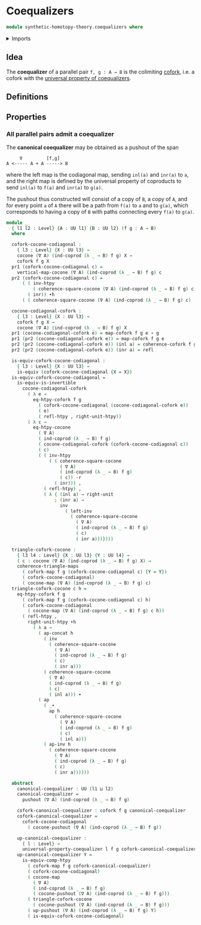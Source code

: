 # Coequalizers

```agda
module synthetic-homotopy-theory.coequalizers where
```

<details><summary>Imports</summary>

```agda
open import foundation.action-on-identifications-functions
open import foundation.codiagonal-maps-of-types
open import foundation.commuting-triangles-of-maps
open import foundation.coproduct-types
open import foundation.dependent-pair-types
open import foundation.equivalences
open import foundation.function-types
open import foundation.homotopies
open import foundation.identity-types
open import foundation.universe-levels
open import foundation.whiskering-homotopies

open import synthetic-homotopy-theory.cocones-under-spans
open import synthetic-homotopy-theory.coforks
open import synthetic-homotopy-theory.pushouts
open import synthetic-homotopy-theory.universal-property-coequalizers
```

</details>

## Idea

The **coequalizer** of a parallel pair `f, g : A → B` is the colimiting
[cofork](synthetic-homotopy-theory.coforks.md), i.e. a cofork with the
[universal property of coequalizers](synthetic-homotopy-theory.universal-property-coequalizers.md).

## Definitions

## Properties

### All parallel pairs admit a coequalizer

The **canonical coequalizer** may be obtained as a pushout of the span

```text
     ∇         [f,g]
A <----- A + A -----> B
```

where the left map is the codiagonal map, sending `inl(a)` and `inr(a)` to `a`,
and the right map is defined by the universal property of coproducts to send
`inl(a)` to `f(a)` and `inr(a)` to `g(a)`.

The pushout thus constructed will consist of a copy of `B`, a copy of `A`, and
for every point `a` of `A` there will be a path from `f(a)` to `a` and to
`g(a)`, which corresponds to having a copy of `B` with paths connecting every
`f(a)` to `g(a)`.

```agda
module _
  { l1 l2 : Level} {A : UU l1} {B : UU l2} (f g : A → B)
  where

  cofork-cocone-codiagonal :
    { l3 : Level} {X : UU l3} →
    cocone (∇ A) (ind-coprod (λ _ → B) f g) X →
    cofork f g X
  pr1 (cofork-cocone-codiagonal c) =
    vertical-map-cocone (∇ A) (ind-coprod (λ _ → B) f g) c
  pr2 (cofork-cocone-codiagonal c) =
      ( ( inv-htpy
          ( coherence-square-cocone (∇ A) (ind-coprod (λ _ → B) f g) c)) ·r
        ( inr)) ∙h
      ( ( coherence-square-cocone (∇ A) (ind-coprod (λ _ → B) f g) c) ·r inl)

  cocone-codiagonal-cofork :
    { l3 : Level} {X : UU l3} →
    cofork f g X →
    cocone (∇ A) (ind-coprod (λ _ → B) f g) X
  pr1 (cocone-codiagonal-cofork e) = map-cofork f g e ∘ g
  pr1 (pr2 (cocone-codiagonal-cofork e)) = map-cofork f g e
  pr2 (pr2 (cocone-codiagonal-cofork e)) (inl a) = coherence-cofork f g e a
  pr2 (pr2 (cocone-codiagonal-cofork e)) (inr a) = refl

  is-equiv-cofork-cocone-codiagonal :
    { l3 : Level} {X : UU l3} →
    is-equiv (cofork-cocone-codiagonal {X = X})
  is-equiv-cofork-cocone-codiagonal =
    is-equiv-is-invertible
      cocone-codiagonal-cofork
        ( λ e →
          eq-htpy-cofork f g
            ( cofork-cocone-codiagonal (cocone-codiagonal-cofork e))
            ( e)
            ( refl-htpy , right-unit-htpy))
        ( λ c →
          eq-htpy-cocone
            ( ∇ A)
            ( ind-coprod (λ _ → B) f g)
            ( cocone-codiagonal-cofork (cofork-cocone-codiagonal c))
            ( c)
            ( ( inv-htpy
                ( ( coherence-square-cocone
                    ( ∇ A)
                    ( ind-coprod (λ _ → B) f g)
                    ( c)) ·r
                  ( inr))) ,
              ( refl-htpy) ,
              ( λ { (inl a) → right-unit
                  ; (inr a) →
                    inv
                      ( left-inv
                        ( coherence-square-cocone
                          ( ∇ A)
                          ( ind-coprod (λ _ → B) f g)
                          ( c)
                          ( inr a)))})))

  triangle-cofork-cocone :
    { l3 l4 : Level} {X : UU l3} {Y : UU l4} →
    ( c : cocone (∇ A) (ind-coprod (λ _ → B) f g) X) →
    coherence-triangle-maps
      ( cofork-map f g (cofork-cocone-codiagonal c) {Y = Y})
      ( cofork-cocone-codiagonal)
      ( cocone-map (∇ A) (ind-coprod (λ _ → B) f g) c)
  triangle-cofork-cocone c h =
    eq-htpy-cofork f g
      ( cofork-map f g (cofork-cocone-codiagonal c) h)
      ( cofork-cocone-codiagonal
        ( cocone-map (∇ A) (ind-coprod (λ _ → B) f g) c h))
      ( refl-htpy ,
        right-unit-htpy ∙h
          ( λ a →
            ( ap-concat h
              ( inv
                ( coherence-square-cocone
                  ( ∇ A)
                  ( ind-coprod (λ _ → B) f g)
                  ( c)
                  ( inr a)))
              ( coherence-square-cocone
                ( ∇ A)
                ( ind-coprod (λ _ → B) f g)
                ( c)
                ( inl a))) ∙
            ( ap
              ( _∙
                ap h
                  ( coherence-square-cocone
                    ( ∇ A)
                    ( ind-coprod (λ _ → B) f g)
                    ( c)
                    ( inl a)))
              ( ap-inv h
                ( coherence-square-cocone
                  ( ∇ A)
                  ( ind-coprod (λ _ → B) f g)
                  ( c)
                  ( inr a))))))

  abstract
    canonical-coequalizer : UU (l1 ⊔ l2)
    canonical-coequalizer =
      pushout (∇ A) (ind-coprod (λ _ → B) f g)

    cofork-canonical-coequalizer : cofork f g canonical-coequalizer
    cofork-canonical-coequalizer =
      cofork-cocone-codiagonal
        ( cocone-pushout (∇ A) (ind-coprod (λ _ → B) f g))

    up-canonical-coequalizer :
      { l : Level} →
      universal-property-coequalizer l f g cofork-canonical-coequalizer
    up-canonical-coequalizer Y =
      is-equiv-comp-htpy
        ( cofork-map f g cofork-canonical-coequalizer)
        ( cofork-cocone-codiagonal)
        ( cocone-map
          ( ∇ A)
          ( ind-coprod (λ _ → B) f g)
          ( cocone-pushout (∇ A) (ind-coprod (λ _ → B) f g)))
        ( triangle-cofork-cocone
          ( cocone-pushout (∇ A) (ind-coprod (λ _ → B) f g)))
        ( up-pushout (∇ A) (ind-coprod (λ _ → B) f g) Y)
        ( is-equiv-cofork-cocone-codiagonal)
```
